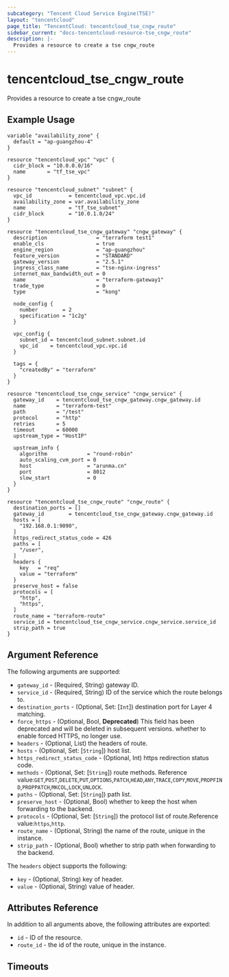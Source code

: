```yaml
---
subcategory: "Tencent Cloud Service Engine(TSE)"
layout: "tencentcloud"
page_title: "TencentCloud: tencentcloud_tse_cngw_route"
sidebar_current: "docs-tencentcloud-resource-tse_cngw_route"
description: |-
  Provides a resource to create a tse cngw_route
---
```


# tencentcloud_tse_cngw_route

Provides a resource to create a tse cngw_route

## Example Usage

```hcl
variable "availability_zone" {
  default = "ap-guangzhou-4"
}

resource "tencentcloud_vpc" "vpc" {
  cidr_block = "10.0.0.0/16"
  name       = "tf_tse_vpc"
}

resource "tencentcloud_subnet" "subnet" {
  vpc_id            = tencentcloud_vpc.vpc.id
  availability_zone = var.availability_zone
  name              = "tf_tse_subnet"
  cidr_block        = "10.0.1.0/24"
}

resource "tencentcloud_tse_cngw_gateway" "cngw_gateway" {
  description                = "terraform test1"
  enable_cls                 = true
  engine_region              = "ap-guangzhou"
  feature_version            = "STANDARD"
  gateway_version            = "2.5.1"
  ingress_class_name         = "tse-nginx-ingress"
  internet_max_bandwidth_out = 0
  name                       = "terraform-gateway1"
  trade_type                 = 0
  type                       = "kong"

  node_config {
    number        = 2
    specification = "1c2g"
  }

  vpc_config {
    subnet_id = tencentcloud_subnet.subnet.id
    vpc_id    = tencentcloud_vpc.vpc.id
  }

  tags = {
    "createdBy" = "terraform"
  }
}

resource "tencentcloud_tse_cngw_service" "cngw_service" {
  gateway_id    = tencentcloud_tse_cngw_gateway.cngw_gateway.id
  name          = "terraform-test"
  path          = "/test"
  protocol      = "http"
  retries       = 5
  timeout       = 60000
  upstream_type = "HostIP"

  upstream_info {
    algorithm             = "round-robin"
    auto_scaling_cvm_port = 0
    host                  = "arunma.cn"
    port                  = 8012
    slow_start            = 0
  }
}

resource "tencentcloud_tse_cngw_route" "cngw_route" {
  destination_ports = []
  gateway_id        = tencentcloud_tse_cngw_gateway.cngw_gateway.id
  hosts = [
    "192.168.0.1:9090",
  ]
  https_redirect_status_code = 426
  paths = [
    "/user",
  ]
  headers {
    key   = "req"
    value = "terraform"
  }
  preserve_host = false
  protocols = [
    "http",
    "https",
  ]
  route_name = "terraform-route"
  service_id = tencentcloud_tse_cngw_service.cngw_service.service_id
  strip_path = true
}
```

## Argument Reference

The following arguments are supported:

* `gateway_id` - (Required, String) gateway ID.
* `service_id` - (Required, String) ID of the service which the route belongs to.
* `destination_ports` - (Optional, Set: [`Int`]) destination port for Layer 4 matching.
* `force_https` - (Optional, Bool, **Deprecated**) This field has been deprecated and will be deleted in subsequent versions. whether to enable forced HTTPS, no longer use.
* `headers` - (Optional, List) the headers of route.
* `hosts` - (Optional, Set: [`String`]) host list.
* `https_redirect_status_code` - (Optional, Int) https redirection status code.
* `methods` - (Optional, Set: [`String`]) route methods. Reference value:`GET`,`POST`,`DELETE`,`PUT`,`OPTIONS`,`PATCH`,`HEAD`,`ANY`,`TRACE`,`COPY`,`MOVE`,`PROPFIND`,`PROPPATCH`,`MKCOL`,`LOCK`,`UNLOCK`.
* `paths` - (Optional, Set: [`String`]) path list.
* `preserve_host` - (Optional, Bool) whether to keep the host when forwarding to the backend.
* `protocols` - (Optional, Set: [`String`]) the protocol list of route.Reference value:`https`,`http`.
* `route_name` - (Optional, String) the name of the route, unique in the instance.
* `strip_path` - (Optional, Bool) whether to strip path when forwarding to the backend.

The `headers` object supports the following:

* `key` - (Optional, String) key of header.
* `value` - (Optional, String) value of header.

## Attributes Reference

In addition to all arguments above, the following attributes are exported:

* `id` - ID of the resource.
* `route_id` - the id of the route, unique in the instance.


## Timeouts

<no value>



